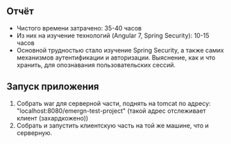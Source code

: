 ## Отчёт
+ Чистого времени затрачено: 35-40 часов
+ Из них на изучение технологий (Angular 7, Spring Security): 10-15 часов
+ Основной трудностью стало изучение Spring Security, а также самих механизмов аутентификации и авторизации. Выяснение, как и что хранить, для опознавания пользовательских сессий.
## Запуск приложения
1) Собрать war для серверной части, поднять на tomcat по адресу: "localhost:8080/emergn-test-project" (такой адрес отслеживает клиент (захардкожено))
2) Собрать и запустить клиентскую часть на той же машине, что и серверную. 
